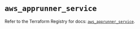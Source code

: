 # `aws_apprunner_service`

Refer to the Terraform Registry for docs: [`aws_apprunner_service`](https://registry.terraform.io/providers/hashicorp/aws/5.65.0/docs/resources/apprunner_service).
